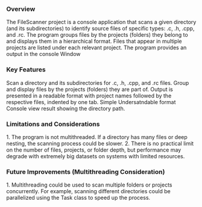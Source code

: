 <h3 align="left">Overview</h3>
The FileScanner project is a console application that scans a given directory (and its subdirectories) to identify 
source files of specific types: .c, .h, .cpp, and .rc. The program groups files by the projects (folders) they belong 
to and displays them in a hierarchical format. Files that appear in multiple projects are listed under each relevant project. 
The program provides an output in the console Window

<h3 align="left">Key Features</h3>
Scan a directory and its subdirectories for .c, .h, .cpp, and .rc files.
Group and display files by the projects (folders) they are part of.
Output is presented in a readable format with project names followed by the respective files, indented by one tab.
Simple Undersatndable format Console view result showing the directory path.

<h3 align="left">Limitations and Considerations</h3>
1. The program is not multithreaded. If a directory has many files or deep nesting, the scanning process could be slower.
2. There is no practical limit on the number of files, projects, or folder depth, but performance may degrade with extremely big datasets on systems with 
   limited resources.

<h3 align="left">Future Improvements (Multithreading Consideration)</h3>
1. Multithreading could be used to scan multiple folders or projects concurrently. For example, scanning different directories could be parallelized using the 
   Task class to speed up the process.
